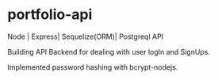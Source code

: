 # portfolio-api
Node | Express| Sequelize(ORM)| Postgreql API

Building API Backend for dealing with user logIn and SignUps.

Implemented password hashing with bcrypt-nodejs.
